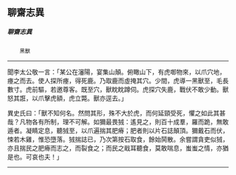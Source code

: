 

## 聊齋志異

##### 聊齋志異
　　`黑獸`

* * *

聞李太公敬一言：「某公在瀋陽，宴集山顛。俯瞰山下，有虎啣物來，以爪穴地，瘞之而去。使人探所瘞，得死鹿。乃取鹿而虛掩其穴。少間，虎導一黑獸至，毛長數寸。虎前驅，若邀尊客。既至穴，獸眈眈蹲伺。虎探穴失鹿，戰伏不敢少動。獸怒其誑，以爪擊虎額，虎立斃。獸亦逕去。」

異史氏曰：「獸不知何名。然問其形，殊不大於虎，而何延頸受死，懼之如此其甚哉？凡物各有所制，理不可解。如獮最畏狨：遙見之，則百十成羣，羅而跪，無敢遁者。凝睛定息，聽狨至，以爪遍揣其肥瘠；肥者則以片石誌顛頂。獮戴石而伏，悚若木雞，惟恐墮落。狨揣誌已，乃次第按石取食，餘始鬨散。余嘗謂貪吏似狨，亦且揣民之肥瘠而志之，而裂食之；而民之戢耳聽食，莫敢喘息，蚩蚩之情，亦猶是也。可哀也夫！」

* * *

